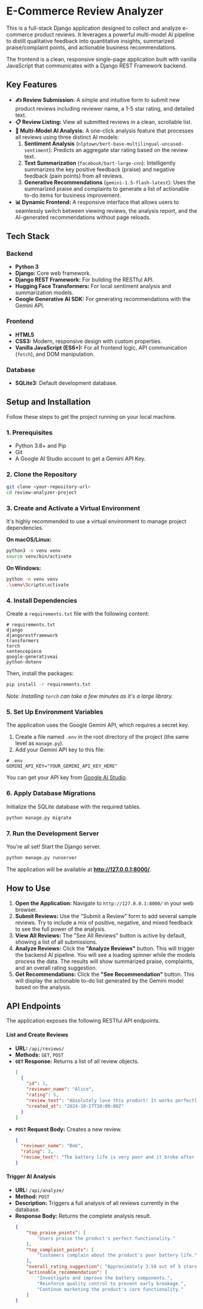 # E-Commerce Review Analyzer

This is a full-stack Django application designed to collect and analyze e-commerce product reviews. It leverages a powerful multi-model AI pipeline to distill qualitative feedback into quantitative insights, summarized praise/complaint points, and actionable business recommendations.

The frontend is a clean, responsive single-page application built with vanilla JavaScript that communicates with a Django REST Framework backend.

## Key Features

-   **✍️ Review Submission:** A simple and intuitive form to submit new product reviews including reviewer name, a 1-5 star rating, and detailed text.
-   **📋 Review Listing:** View all submitted reviews in a clean, scrollable list.
-   **🧠 Multi-Model AI Analysis:** A one-click analysis feature that processes all reviews using three distinct AI models:
    1.  **Sentiment Analysis** (`nlptown/bert-base-multilingual-uncased-sentiment`): Predicts an aggregate star rating based on the review text.
    2.  **Text Summarization** (`facebook/bart-large-cnn`): Intelligently summarizes the key positive feedback (praise) and negative feedback (pain points) from all reviews.
    3.  **Generative Recommendations** (`gemini-1.5-flash-latest`): Uses the summarized praise and complaints to generate a list of actionable to-do items for business improvement.
-   **📊 Dynamic Frontend:** A responsive interface that allows users to seamlessly switch between viewing reviews, the analysis report, and the AI-generated recommendations without page reloads.

## Tech Stack

### Backend
-   **Python 3**
-   **Django:** Core web framework.
-   **Django REST Framework:** For building the RESTful API.
-   **Hugging Face Transformers:** For local sentiment analysis and summarization models.
-   **Google Generative AI SDK:** For generating recommendations with the Gemini API.

### Frontend
-   **HTML5**
-   **CSS3:** Modern, responsive design with custom properties.
-   **Vanilla JavaScript (ES6+):** For all frontend logic, API communication (`fetch`), and DOM manipulation.

### Database
-   **SQLite3:** Default development database.

## Setup and Installation

Follow these steps to get the project running on your local machine.

### 1. Prerequisites
-   Python 3.8+ and Pip
-   Git
-   A Google AI Studio account to get a Gemini API Key.

### 2. Clone the Repository
```bash
git clone <your-repository-url>
cd review-analyzer-project
```

### 3. Create and Activate a Virtual Environment
It's highly recommended to use a virtual environment to manage project dependencies.

**On macOS/Linux:**
```bash
python3 -m venv venv
source venv/bin/activate
```

**On Windows:**
```bash
python -m venv venv
.\venv\Scripts\activate
```

### 4. Install Dependencies
Create a `requirements.txt` file with the following content:

```
# requirements.txt
django
djangorestframework
transformers
torch
sentencepiece
google-generativeai
python-dotenv
```
Then, install the packages:
```bash
pip install -r requirements.txt
```
*Note: Installing `torch` can take a few minutes as it's a large library.*

### 5. Set Up Environment Variables
The application uses the Google Gemini API, which requires a secret key.

1.  Create a file named `.env` in the root directory of the project (the same level as `manage.py`).
2.  Add your Gemini API key to this file:

```
# .env
GEMINI_API_KEY="YOUR_GEMINI_API_KEY_HERE"
```
You can get your API key from [Google AI Studio](https://makersuite.google.com/app/apikey).

### 6. Apply Database Migrations
Initialize the SQLite database with the required tables.
```bash
python manage.py migrate
```

### 7. Run the Development Server
You're all set! Start the Django server.
```bash
python manage.py runserver
```
The application will be available at **http://127.0.0.1:8000/**.

## How to Use

1.  **Open the Application:** Navigate to `http://127.0.0.1:8000/` in your web browser.
2.  **Submit Reviews:** Use the "Submit a Review" form to add several sample reviews. Try to include a mix of positive, negative, and mixed feedback to see the full power of the analysis.
3.  **View All Reviews:** The "See All Reviews" button is active by default, showing a list of all submissions.
4.  **Analyze Reviews:** Click the **"Analyze Reviews"** button. This will trigger the backend AI pipeline. You will see a loading spinner while the models process the data. The results will show summarized praise, complaints, and an overall rating suggestion.
5.  **Get Recommendations:** Click the **"See Recommendation"** button. This will display the actionable to-do list generated by the Gemini model based on the analysis.

## API Endpoints

The application exposes the following RESTful API endpoints.

#### List and Create Reviews
-   **URL:** `/api/reviews/`
-   **Methods:** `GET`, `POST`
-   **`GET` Response:** Returns a list of all review objects.
    ```json
    [
      {
        "id": 1,
        "reviewer_name": "Alice",
        "rating": 5,
        "review_text": "Absolutely love this product! It works perfectly.",
        "created_at": "2024-10-27T10:00:00Z"
      }
    ]
    ```
-   **`POST` Request Body:** Creates a new review.
    ```json
    {
      "reviewer_name": "Bob",
      "rating": 2,
      "review_text": "The battery life is very poor and it broke after a week."
    }
    ```

#### Trigger AI Analysis
-   **URL:** `/api/analyze/`
-   **Method:** `POST`
-   **Description:** Triggers a full analysis of all reviews currently in the database.
-   **Response Body:** Returns the complete analysis result.
    ```json
    {
        "top_praise_points": [
            "Users praise the product's perfect functionality."
        ],
        "top_complaint_points": [
            "Customers complain about the product's poor battery life."
        ],
        "overall_rating_suggestion": "Approximately 3.50 out of 5 stars.",
        "actionable_recommendation": [
            "Investigate and improve the battery components.",
            "Reinforce quality control to prevent early breakage.",
            "Continue marketing the product's core functionality."
        ]
    }
    ```
